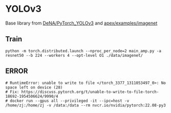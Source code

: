 
# YOLOv3

Base library from [DeNA/PyTorch_YOLOv3](https://github.com/DeNA/PyTorch_YOLOv3) and [apex/examples/imagenet](https://github.com/NVIDIA/apex/tree/master/examples/imagenet)

## Train

```shell
python -m torch.distributed.launch --nproc_per_node=2 main_amp.py -a resnet50 --b 224 --workers 4 --opt-level O1 ./data/imagenet/
```

## ERROR

```text
# RuntimeError: unable to write to file </torch_3377_1311053497_0>: No space left on device (28)
# Fix: https://discuss.pytorch.org/t/unable-to-write-to-file-torch-18692-1954506624/9990/4
# docker run --gpus all --privileged -it --ipc=host -v /home/zj:/home/zj -v /data:/data --rm nvcr.io/nvidia/pytorch:22.08-py3
```
